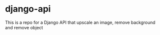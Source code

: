 # django-api
This is a repo for a Django API that upscale an image, remove background and remove object

